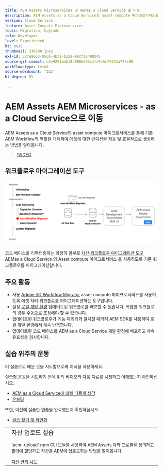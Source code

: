 ```yaml
---
title: AEM Assets Microservices 및 AEMas a Cloud Service 로 이동
description: AEM Assets as a Cloud Service의 asset compute 마이크로서비스를 통해 기존 AEM Workflow의 역할을 대체하여 에셋에 대한 렌디션을 자동 및 효율적으로 생성하는 방법을 알아봅니다.
version: Cloud Service
feature: Asset Compute Microservices
topic: Migration, Upgrade
role: Developer
level: Experienced
kt: 8635
thumbnail: 336990.jpeg
exl-id: 327e8663-086b-4b31-b159-a0cf30480b45
source-git-commit: b3e9251bdb18a008be95c1fa9e5c79252a74fc98
workflow-type: tm+mt
source-wordcount: '323'
ht-degree: 5%

---
```


# AEM Assets AEM Microservices - as a Cloud Service으로 이동

AEM Assets as a Cloud Service의 asset compute 마이크로서비스를 통해 기존 AEM Workflow의 역할을 대체하여 에셋에 대한 렌디션을 자동 및 효율적으로 생성하는 방법을 알아봅니다.

>[!VIDEO](https://video.tv.adobe.com/v/336990?quality=12&learn=on)

## 워크플로우 마이그레이션 도구

![에셋 워크플로 마이그레이션 도구](./assets/asset-workflow-migration.png)

코드 베이스를 리팩터링하는 과정의 일부로 [자산 워크플로우 마이그레이션 도구](https://experienceleague.adobe.com/docs/experience-manager-cloud-service/moving/refactoring-tools/asset-workflow-migration-tool.html) AEMas a Cloud Service 의 Asset compute 마이크로서비스 를 사용하도록 기존 워크플로우를 마이그레이션합니다.

## 주요 활동

+ 사용 [Adobe I/O Workflow Migrator](https://github.com/adobe/aio-cli-plugin-aem-cloud-service-migration#command-aio-aem-migrationworkflow-migrator) asset compute 마이크로서비스를 사용하도록 에셋 처리 워크플로를 마이그레이션하는 도구입니다.
+ 설정 [로컬 개발 환경](https://experienceleague.adobe.com/docs/experience-manager-learn/cloud-service/local-development-environment-set-up/overview.html?lang=ko-KR) 업데이트된 워크플로를 배포할 수 있습니다. 복잡한 워크플로의 경우 수동으로 조정해야 할 수 있습니다.
+ 업데이트된 워크플로우가 기능 패리티와 일치할 때까지 AEM SDK를 사용하여 로컬 개발 환경에서 계속 반복합니다.
+ 업데이트된 코드 베이스를 AEM as a Cloud Service 개발 환경에 배포하고 계속 유효성을 검사합니다.

## 실습 위주의 운동

이 실습으로 배운 것을 시도함으로써 지식을 적용하세요.

실습형 운동을 시도하기 전에 위의 비디오와 다음 자료를 시청하고 이해했는지 확인하십시오.

+ [AEM as a Cloud Service에 대해 다르게 생각](./introduction.md)
+ [온보딩](./onboarding.md)

또한, 이전에 실습한 연습을 완료했는지 확인하십시오.

+ [실습 찾기 및 색인화](./search-and-indexing.md#hands-on-exercise)

<table style="border-width:0">
    <tr>
        <td style="width:150px">
            <a  rel="noreferrer"
                target="_blank"
                href="https://github.com/adobe/aem-cloud-engineering-video-series-exercises/tree/session8-assets#cloud-acceleration-bootcamp---session-8-assets-and-microservices"><img alt="실습 GitHub 리포지토리" src="./assets/github.png"/>
            </a>        
        </td>
        <td style="width:100%;margin-bottom:1rem;">
            <div style="font-size:1.25rem;font-weight:400;">자산 업로드 실습</div>
            <p style="margin:1rem 0">
                'aem-upload' npm CLI 모듈을 사용하여 AEM Assets 처리 프로필을 정의하고 폴더에 할당하고 자산을 AEM에 업로드하는 방법을 알아봅니다.
            </p>
            <a  rel="noreferrer"
                target="_blank"
                href="https://github.com/adobe/aem-cloud-engineering-video-series-exercises/tree/session8-assets#cloud-acceleration-bootcamp---session-8-assets-and-microservices" class="spectrum-Button spectrum-Button--primary spectrum-Button--sizeM">
                <span class="spectrum-Button-label has-no-wrap has-text-weight-bold">자산 관리 시도</span>
            </a>
        </td>
    </tr>
</table>
